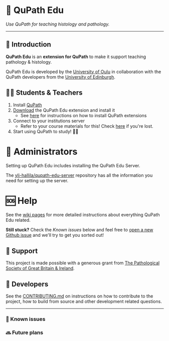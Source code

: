 🔬 QuPath Edu
=============
_Use QuPath for teaching histology and pathology._

---

## 🤝 Introduction

**QuPath Edu** is an **extension for QuPath** to make it support teaching pathology & histology.

QuPath Edu is developed by the [University of Oulu](#) in collaboration with the QuPath developers from the [University of Edinburgh](#).

## 👩‍🎓 Students & Teachers

1. Install [QuPath](#)
2. [Download](#) the QuPath Edu extension and install it
    - See [here](#) for instructions on how to install QuPath extensions
3. Connect to your institutions server
    - Refer to your course materials for this! Check [here](#) if you're lost.
4. Start using QuPath to study! 🐱‍🏍

# 🏫 Administrators

Setting up QuPath Edu includes installing the QuPath Edu Server.

The [yli-hallila/qupath-edu-server](#) repository has all the information you need for setting up the server.

# 🆘 Help

See the [wiki pages](#) for more detailed instructions about everything QuPath Edu related.

**Still stuck?** Check the _Known issues_ below and feel free to [open a new Github issue](#) and we'll try to get you sorted out!

## 🤑 Support

This project is made possible with a generous grant from [The Pathological Society of Great Britain & Ireland](#).

## 🔨 Developers

See the [CONTRIBUTING.md](#) on instructions on how to contribute to the project, how to build from source and other development related questions.

---

### 🐞 Known issues

### 🔜 Future plans
